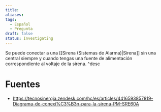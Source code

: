 ```yaml
---
title: 
aliases: 
tags:
  - Español
  - Pregunta
draft: false
status: Investigating
---
```

Se puede conectar a una [[Sirena (Sistemas de Alarma)|Sirena]] sin una central siempre y cuando tengas una fuente de alimentación correspondiente al voltaje de la sirena.
^desc

# Fuentes
- https://tecnosinergia.zendesk.com/hc/es/articles/4416593857819-Diagrama-de-conexi%C3%B3n-para-la-sirena-PM-SRE60A